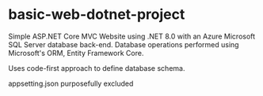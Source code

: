 # basic-web-dotnet-project
Simple ASP.NET Core MVC Website using .NET 8.0 with an Azure Microsoft SQL Server database back-end. Database operations performed using Microsoft's ORM, Entity Framework Core. 

Uses code-first approach to define database schema. 

appsetting.json purposefully excluded
